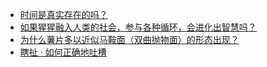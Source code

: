 + [时间是真实存在的吗？](https://daily.zhihu.com/story/9779773)
+ [如果猩猩融入人类的社会，参与各种循环，会进化出智慧吗？](https://daily.zhihu.com/story/9779780)
+ [为什么薯片多以近似马鞍面（双曲抛物面）的形态出现？](https://daily.zhihu.com/story/9779787)
+ [瞎扯 · 如何正确地吐槽](https://daily.zhihu.com/story/9779797)
